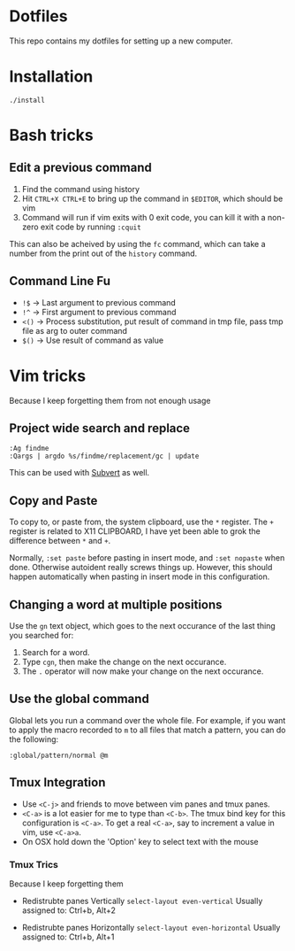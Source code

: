 # Dotfiles

This repo contains my dotfiles for setting up a new computer.

# Installation

`./install`

# Bash tricks

## Edit a previous command

1. Find the command using history
2. Hit `CTRL+X CTRL+E` to bring up the command in `$EDITOR`, which should be vim
3. Command will run if vim exits with 0 exit code, you can kill it with a non-zero
exit code by running `:cquit`

This can also be acheived by using the `fc` command, which can take a number from the
print out of the `history` command.

## Command Line Fu

* `!$` -> Last argument to previous command
* `!^` -> First argument to previous command
* `<()` -> Process substitution, put result of command in tmp file, pass tmp file as arg to outer command
* `$()` -> Use result of command as value

# Vim tricks

Because I keep forgetting them from not enough usage

## Project wide search and replace
```
:Ag findme
:Qargs | argdo %s/findme/replacement/gc | update
```

This can be used with [Subvert](https://github.com/tpope/vim-abolish#substitution) as well.

## Copy and Paste

To copy to, or paste from, the system clipboard, use the `*` register. The `+` register
is related to X11 CLIPBOARD, I have yet been able to grok the difference between `*` and
`+`.

Normally, `:set paste` before pasting in insert mode, and `:set nopaste` when done.
Otherwise autoident really screws things up. However, this should happen automatically
when pasting in insert mode in this configuration.

## Changing a word at multiple positions

Use the `gn` text object, which goes to the next occurance of the last thing you searched
for:
  1. Search for a word.
  1. Type `cgn`, then make the change on the next occurance.
  1. The `.` operator will now make your change on the next occurance.

## Use the global command

Global lets you run a command over the whole file. For example, if you want to apply
the macro recorded to `m` to all files that match a pattern, you can do the following:
```vimscript
:global/pattern/normal @m
```

## Tmux Integration

* Use `<C-j>` and friends to move between vim panes and tmux panes.
* `<C-a>` is a lot easier for me to type than `<C-b>`. The tmux bind key
  for this configuration is `<C-a>`. To get a real `<C-a>`, say to increment
  a value in vim, use `<C-a>a`.
* On OSX hold down the 'Option' key to select text with the mouse

### Tmux Trics

Because I keep forgetting them

* Redistrubte panes Vertically
  `select-layout even-vertical`
  Usually assigned to: Ctrl+b, Alt+2

* Redistrubte panes Horizontally
  `select-layout even-horizontal`
  Usually assigned to: Ctrl+b, Alt+1
